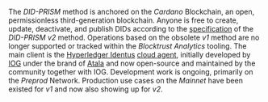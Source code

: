 The *DID-PRISM* method is anchored on the *Cardano* Blockchain, an open, permissionless third-generation blockchain.
Anyone is free to create, update, deactivate, and publish DIDs according to the [specification](https://github.com/input-output-hk/prism-did-method-spec/blob/main/w3c-spec/PRISM-method.md) of the *DID-PRISM v2* method. Operations based on the obsolete *v1* method are no longer supported or tracked within the *Blocktrust Analytics* tooling.
The main client is the [Hyperledger Identus](https://github.com/hyperledger/identus) [cloud agent](https://github.com/hyperledger/identus-cloud-agent), initially developed by [IOG](https://iohk.io/) under the brand of [Atala](https://www.atalaprism.io/) and now open-source and maintained by the community together with IOG.
Development work is ongoing, primarily on the *Preprod* Network. Production use cases on the *Mainnet* have been existed for *v1* and now also showing up for *v2*.
